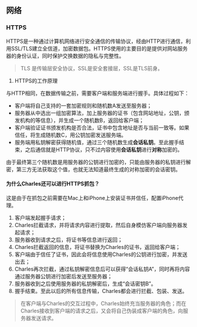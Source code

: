 ## 网络

### HTTPS

HTTPS是一种通过计算机网络进行安全通信的传输协议，经由HTTP进行通信，利用SSL/TLS建立全信道，加密数据包。HTTPS使用的主要目的是提供对网站服务器的身份认证，同时保护交换数据的隐私与完整性。

> TLS 是传输层安全协议，SSL是安全套接层，SSL是TLS前身。

1. HTTPS的工作原理

与HTTP相同，在数据传输之前，需要客户端和服务端进行握手。具体过程如下：

* 客户端将自己支持的一套加密规则和随机数A发送至服务器；
* 服务器从中选出一组加密算法，加上服务器的证书（包含网站地址，公钥，颁发机构的等信息），并生成一个随机数B，返回给客户端；
* 客户端验证证书颁发机构是否合法，证书中包含地址是否与当前一致等。如果信任，将生成随机数C，用公钥加密发送服务端。
* 服务端用私钥解密获得随机值，通过三个随机数生成**会话私钥**。至此握手结束，之后通信就是HTTP协议，只不过内容使用**会话私钥**进行**对称**加密的。

由于最终第三个随机数是用服务器的公钥进行加密的，只能由服务器的私钥进行解密，第三方无法获取这个值，也就无法知道最终生成的对称加密的会话密钥。

#### 为什么Charles还可以进行HTTPS抓包？

这是由于在抓包之前需要在Mac上和iPhone上安装证书并信任，配置iPhone代理。

1. 客户端发起握手请求；
2. Charles拦截请求，并将请求内容进行提取，然后自身模仿客户端向服务器发起请求；
3. 服务器收到请求之后，将证书等信息进行返回；
4. Charles拦截返回的信息，将证书替换为Charles的证书，返回给客户端；
5. 客户端由于信任了证书，因此会将信息使用Charles的公钥进行加密，并发送出去；
6. Charles再次拦截，通过私钥解密信息后可以获得“会话私钥A”，同时再将内容通过服务器公钥进行加密后发送至服务器；
7. 服务器收到之后使用服务器的私钥解密后，生成“会话密钥B”。
8. 握手结束。至此以后的所有信息传输，Charles都会进行拦截、包装、发送。

> 在客户端与Charles的交互过程中，Charles始终充当服务器的角色；而在Charles接收到客户端的请求之后，又会将自己伪装成客户端的角色，向服务器发送请求。



